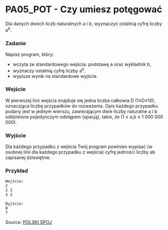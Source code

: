 # PA05_POT - Czy umiesz potęgować

Dla danych dwóch liczb naturalnych a i b, wyznaczyć ostatnią cyfrę liczby a<sup>b</sup>.

### Zadanie

Napisz program, który:
* wczyta ze standardowego wejścia: podstawę a oraz wykładnik b,
* wyznaczy ostatnią cyfrę liczby a<sup>b</sup>,
* wypisze wynik na standardowe wyjście.

### Wejście

W pierwszej linii wejścia znajduje się jedna liczba całkowia D (1≤D≤10), oznaczjąca liczbę przypadków do rozważenia. Opis każdego przypadku podany jest w jednym wierszu, zawierającym dwie liczby naturalne a i b oddzielone pojedynczym odstępem (spacją), takie, że (1 ≤ a,b ≤ 1 000 000 000).

### Wyjście

Dla każdego przypadku z wejścia Twój program powinien wypisać (w osobnej linii dla każdego przypadku z wejścia) cyfrę jedności liczby ab zapisanej dziesiętnie.

### Przykład

```
Wejście:
2
2 3
3 3

Wyjście:
8
7

```

Source: [POLSKI SPOJ](http://pl.spoj.com/)